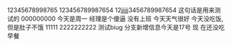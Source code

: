 12345678998765
123456789987654
12jjjjj3456789987654
这句话是用来测试的
000000000
今天是周一
经理是个傻逼
没有上班
今天天气很好
今天没吃饭,但是肚子不饿
11111
2222222222
测试biug
分支新增信息今天是17号
现
在还没吃早餐

